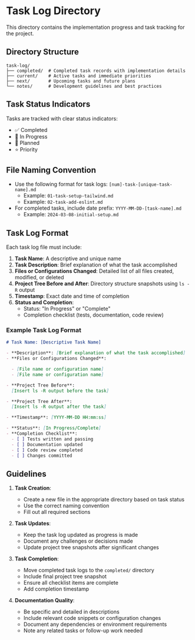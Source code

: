 # Task Log Directory

This directory contains the implementation progress and task tracking for the project.

## Directory Structure

```
task-log/
├── completed/  # Completed task records with implementation details
├── current/    # Active tasks and immediate priorities
├── next/       # Upcoming tasks and future plans
└── notes/      # Development guidelines and best practices
```

## Task Status Indicators

Tasks are tracked with clear status indicators:

- ✅ Completed
- 🚧 In Progress
- 📅 Planned
- ⭐ Priority

## File Naming Convention

- Use the following format for task logs: `[num]-task-[unique-task-name].md`
  - Example: `01-task-setup-tailwind.md`
  - Example: `02-task-add-eslint.md`
- For completed tasks, include date prefix: `YYYY-MM-DD-[task-name].md`
  - Example: `2024-03-08-initial-setup.md`

## Task Log Format

Each task log file must include:

1. **Task Name**: A descriptive and unique name
2. **Task Description**: Brief explanation of what the task accomplished
3. **Files or Configurations Changed**: Detailed list of all files created, modified, or deleted
4. **Project Tree Before and After**: Directory structure snapshots using `ls -R` output
5. **Timestamp**: Exact date and time of completion
6. **Status and Completion**:
   - Status: "In Progress" or "Complete"
   - Completion checklist (tests, documentation, code review)

### Example Task Log Format

```markdown
# Task Name: [Descriptive Task Name]

- **Description**: [Brief explanation of what the task accomplished]
- **Files or Configurations Changed**:

  - [File name or configuration name]
  - [File name or configuration name]

- **Project Tree Before**:
  [Insert ls -R output before the task]

- **Project Tree After**:
  [Insert ls -R output after the task]

- **Timestamp**: [YYYY-MM-DD HH:mm:ss]

- **Status**: [In Progress/Complete]
- **Completion Checklist**:
  - [ ] Tests written and passing
  - [ ] Documentation updated
  - [ ] Code review completed
  - [ ] Changes committed
```

## Guidelines

1. **Task Creation**:

   - Create a new file in the appropriate directory based on task status
   - Use the correct naming convention
   - Fill out all required sections

2. **Task Updates**:

   - Keep the task log updated as progress is made
   - Document any challenges or decisions made
   - Update project tree snapshots after significant changes

3. **Task Completion**:

   - Move completed task logs to the `completed/` directory
   - Include final project tree snapshot
   - Ensure all checklist items are complete
   - Add completion timestamp

4. **Documentation Quality**:
   - Be specific and detailed in descriptions
   - Include relevant code snippets or configuration changes
   - Document any dependencies or environment requirements
   - Note any related tasks or follow-up work needed
